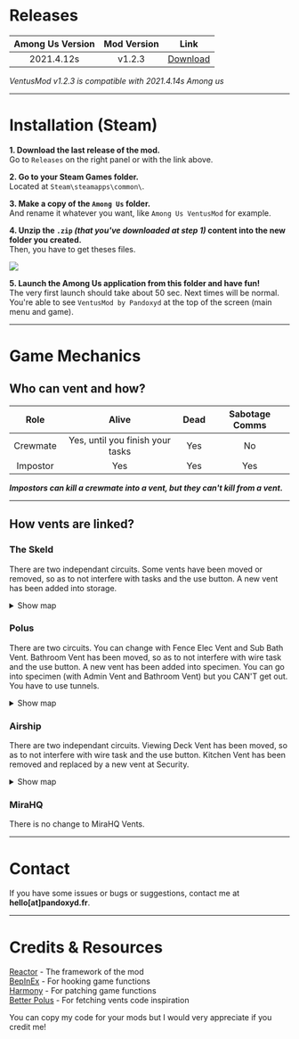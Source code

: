 # Releases
| Among Us Version | Mod Version | Link |
|:----------------:|:-----------:|:----:|
|2021.4.12s|v1.2.3|[Download](https://github.com/Pandoxyd/VentusMod/releases/download/v1.2.3/VentusMod_v1.2.3.zip)|

*VentusMod v1.2.3 is compatible with 2021.4.14s Among us*

-----------------------
# Installation (Steam)
**1. Download the last release of the mod.**\
Go to `Releases` on the right panel or with the link above.

**2. Go to your Steam Games folder.**\
Located at `Steam\steamapps\common\`.

**3. Make a copy of the `Among Us` folder.**\
And rename it whatever you want, like `Among Us VentusMod` for example.

**4. Unzip the `.zip` *(that you've downloaded at step 1)* content into the new folder you created.**\
Then, you have to get theses files.

<img src="https://i.imgur.com/FmjPQCh.png" />

**5. Launch the Among Us application from this folder and have fun!**\
The very first launch should take about 50 sec. Next times will be normal.\
You're able to see `VentusMod by Pandoxyd` at the top of the screen (main menu and game).


-----------------------
# Game Mechanics
## Who can vent and how?
| Role | Alive | Dead | Sabotage Comms |
|:----:|:-----:|:----:|:--------------:|
| Crewmate | Yes, until you finish your tasks | Yes | No |
| Impostor | Yes | Yes | Yes |

***Impostors can kill a crewmate into a vent, but they can't kill from a vent.***

-----------------------
## How vents are linked?
### The Skeld
There are two independant circuits. Some vents have been moved or removed, so as to not interfere with tasks and the use button. A new vent has been added into storage. 

<details>
  <summary> Show map </summary>	
	<img src="https://i.imgur.com/8sHsCk9.jpg" />
</details>

### Polus
There are two circuits. You can change with Fence Elec Vent and Sub Bath Vent. Bathroom Vent has been moved, so as to not interfere with wire task and the use button. A new vent has been added into specimen. You can go into specimen (with Admin Vent and Bathroom Vent) but you CAN'T get out. You have to use tunnels. 

<details>
	<summary> Show map </summary>
		<img src="https://i.imgur.com/E3PT9Gb.jpg" />
</details>

### Airship
There are two independant circuits. Viewing Deck Vent has been moved, so as to not interfere with wire task and the use button. Kitchen Vent has been removed and replaced by a new vent at Security.

<details>
	<summary> Show map </summary>
		<img src="https://i.imgur.com/xanhii1.jpg" />  
</details>

### MiraHQ
There is no change to MiraHQ Vents.

-----------------------
# Contact
If you have some issues or bugs or suggestions, contact me at **hello[at]pandoxyd.fr**.

-----------------------
# Credits & Resources
[Reactor](https://github.com/NuclearPowered/Reactor) - The framework of the mod\
[BepInEx](https://github.com/BepInEx) - For hooking game functions\
[Harmony](https://github.com/BepInEx) - For patching game functions\
[Better Polus](https://github.com/Brybry16/BetterPolus) - For fetching vents code inspiration

You can copy my code for your mods but I would very appreciate if you credit me!
